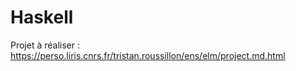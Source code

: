 # Haskell


Projet à réaliser : 
https://perso.liris.cnrs.fr/tristan.roussillon/ens/elm/project.md.html
